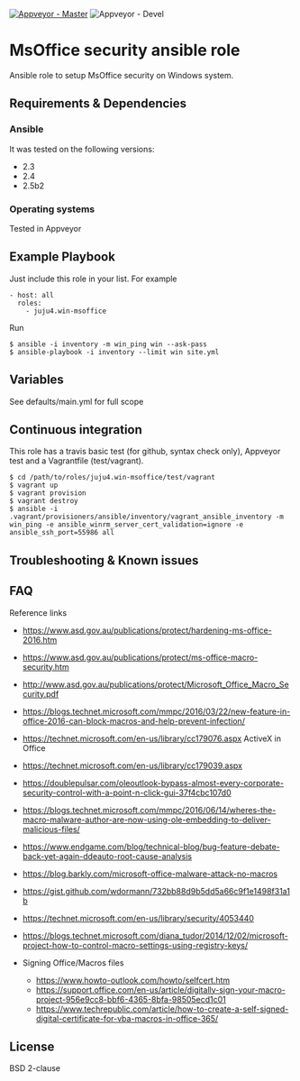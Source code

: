 [![Appveyor - Master](https://ci.appveyor.com/api/projects/status/m0qj12g9niyr86yo?svg=true)](https://ci.appveyor.com/project/juju4/ansible-win-msoffice)
![Appveyor - Devel](https://ci.appveyor.com/api/projects/status/m0qj12g9niyr86yo/branch/devel?svg=true)

# MsOffice security ansible role

Ansible role to setup MsOffice security on Windows system.

## Requirements & Dependencies

### Ansible
It was tested on the following versions:
 * 2.3
 * 2.4
 * 2.5b2

### Operating systems

Tested in Appveyor

## Example Playbook

Just include this role in your list.
For example

```
- host: all
  roles:
    - juju4.win-msoffice
```

Run
```
$ ansible -i inventory -m win_ping win --ask-pass
$ ansible-playbook -i inventory --limit win site.yml
```

## Variables

See defaults/main.yml for full scope

## Continuous integration

This role has a travis basic test (for github, syntax check only), Appveyor test and a Vagrantfile (test/vagrant).

```
$ cd /path/to/roles/juju4.win-msoffice/test/vagrant
$ vagrant up
$ vagrant provision
$ vagrant destroy
$ ansible -i .vagrant/provisioners/ansible/inventory/vagrant_ansible_inventory -m win_ping -e ansible_winrm_server_cert_validation=ignore -e ansible_ssh_port=55986 all
```

## Troubleshooting & Known issues

## FAQ

Reference links
* https://www.asd.gov.au/publications/protect/hardening-ms-office-2016.htm
* https://www.asd.gov.au/publications/protect/ms-office-macro-security.htm
* http://www.asd.gov.au/publications/protect/Microsoft_Office_Macro_Security.pdf
* https://blogs.technet.microsoft.com/mmpc/2016/03/22/new-feature-in-office-2016-can-block-macros-and-help-prevent-infection/
* https://technet.microsoft.com/en-us/library/cc179076.aspx    ActiveX in Office
* https://technet.microsoft.com/en-us/library/cc179039.aspx
* https://doublepulsar.com/oleoutlook-bypass-almost-every-corporate-security-control-with-a-point-n-click-gui-37f4cbc107d0
* https://blogs.technet.microsoft.com/mmpc/2016/06/14/wheres-the-macro-malware-author-are-now-using-ole-embedding-to-deliver-malicious-files/
* https://www.endgame.com/blog/technical-blog/bug-feature-debate-back-yet-again-ddeauto-root-cause-analysis
* https://blog.barkly.com/microsoft-office-malware-attack-no-macros
* https://gist.github.com/wdormann/732bb88d9b5dd5a66c9f1e1498f31a1b
* https://technet.microsoft.com/en-us/library/security/4053440
* https://blogs.technet.microsoft.com/diana_tudor/2014/12/02/microsoft-project-how-to-control-macro-settings-using-registry-keys/

* Signing Office/Macros files
  * https://www.howto-outlook.com/howto/selfcert.htm
  * https://support.office.com/en-us/article/digitally-sign-your-macro-project-956e9cc8-bbf6-4365-8bfa-98505ecd1c01
  * https://www.techrepublic.com/article/how-to-create-a-self-signed-digital-certificate-for-vba-macros-in-office-365/

## License

BSD 2-clause

